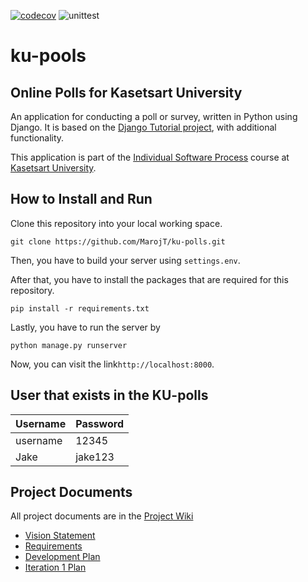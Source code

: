 [![codecov](https://codecov.io/gh/MarojT/ku-polls/branch/main/graph/badge.svg?token=W677WD0KXE)](https://codecov.io/gh/MarojT/ku-polls)
![unittest](https://github.com/MarojT/demo-pyci/actions/workflows/python-app.yml/badge.svg) <br>
# ku-pools

## Online Polls for Kasetsart University
An application for conducting a poll or survey, written in Python using Django. It is based on the [Django Tutorial project](https://docs.djangoproject.com/en/4.1/intro/tutorial01/), with additional functionality. <br>

This application is part of the [Individual Software Process](https://cpske.github.io/ISP) course at [Kasetsart University](https://ku.ac.th/).

## How to Install and Run
Clone this repository into your local working space.

```
git clone https://github.com/MarojT/ku-polls.git
```

Then, you have to build your server using `settings.env`.

After that, you have to install the packages that are  required for this repository.

```
pip install -r requirements.txt
```

Lastly, you have to run the server by

```
python manage.py runserver
```

Now, you can visit the link`http://localhost:8000`.

## User that exists in the KU-polls
| Username | Password |
|----------|----------|
| username | 12345    |
| Jake     | jake123  |



## Project Documents
All project documents are in the [Project Wiki](https://github.com/MarojT/ku-polls/wiki)
* [Vision Statement](https://github.com/MarojT/ku-polls/wiki/Vision-Statement)
* [Requirements](https://github.com/MarojT/ku-polls/wiki/Requirements)
* [Development Plan](https://github.com/MarojT/ku-polls/wiki/Development-Plan)
* [Iteration 1 Plan](https://github.com/MarojT/ku-polls/wiki/Iteration-1-Plan)

